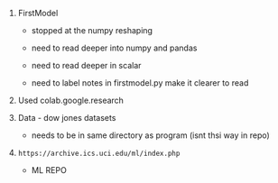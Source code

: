 1. FirstModel
    - stopped at the numpy reshaping
    - need to read deeper into numpy and pandas
    - need to read deeper in scalar 

    - need to label notes in firstmodel.py make it clearer to read 

2. Used colab.google.research
3. Data - dow jones datasets
    - needs to be in same directory as program  (isnt thsi way in repo)

4. `https://archive.ics.uci.edu/ml/index.php`
    - ML REPO